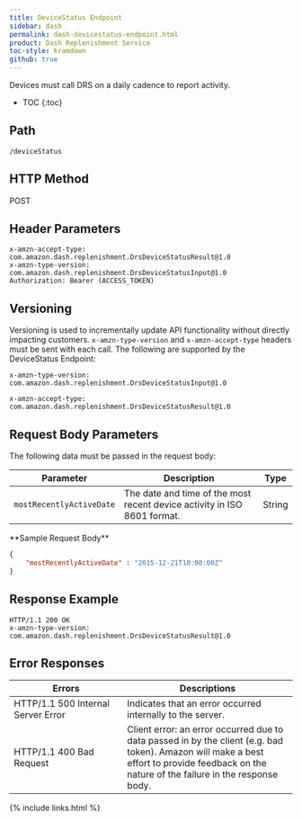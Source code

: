 ```yaml
---
title: DeviceStatus Endpoint
sidebar: dash
permalink: dash-devicestatus-endpoint.html
product: Dash Replenishment Service
toc-style: kramdown
github: true
---
```


Devices must call DRS on a daily cadence to report activity.

* TOC
{:toc}

## Path

```
/deviceStatus
```

## HTTP Method

POST

## Header Parameters

```
x-amzn-accept-type: com.amazon.dash.replenishment.DrsDeviceStatusResult@1.0
x-amzn-type-version: com.amazon.dash.replenishment.DrsDeviceStatusInput@1.0
Authorization: Bearer (ACCESS_TOKEN)
```

## Versioning

Versioning is used to incrementally update API functionality without directly impacting customers. `x-amzn-type-version` and `x-amzn-accept-type` headers must be sent with each call. The following are supported by the DeviceStatus Endpoint:

```
x-amzn-type-version: com.amazon.dash.replenishment.DrsDeviceStatusInput@1.0
```

```
x-amzn-accept-type: com.amazon.dash.replenishment.DrsDeviceStatusResult@1.0
```

## Request Body Parameters

The following data must be passed in the request body:

<table>
<colgroup>
<col width="30%" />
<col width="50%" />
</colgroup>
  <thead>
    <tr>
      <th>Parameter</th>
      <th>Description</th>
      <th>Type</th>
    </tr>
  </thead>
  <tbody>
    <tr>
      <td><code>mostRecentlyActiveDate</code></td>
      <td>The date and time of the most recent device activity in ISO 8601 format.</td>
      <td>String</td>
    </tr>
  </tbody>
</table>
**Sample Request Body**

```json
{
    "mostRecentlyActiveDate" : "2015-12-21T10:00:00Z"
}
```

## Response Example

```
HTTP/1.1 200 OK
x-amzn-type-version: com.amazon.dash.replenishment.DrsDeviceStatusResult@1.0
```

## Error Responses

<table>
   <colgroup>
      <col width="40%" />
      <col width="60%" />
   </colgroup>
  <thead>
    <tr>
      <th>Errors</th>
      <th>Descriptions</th>
    </tr>
  </thead>
  <tbody>
    <tr>
      <td>HTTP/1.1 500 Internal Server Error</td>
      <td>Indicates that an error occurred internally to the server.</td>
    </tr>
    <tr>
      <td>HTTP/1.1 400 Bad Request</td>
      <td>Client error: an error occurred due to data passed in by the client (e.g. bad token).  Amazon will make a best effort to provide feedback on the nature of the failure in the response body.</td>
    </tr>
  </tbody>
</table>

{% include links.html %}
